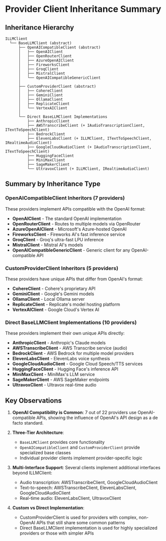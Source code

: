 # Provider Client Inheritance Summary

## Inheritance Hierarchy

```
ILLMClient
  └── BaseLLMClient (abstract)
      ├── OpenAICompatibleClient (abstract)
      │   ├── OpenAIClient
      │   ├── OpenRouterClient
      │   ├── AzureOpenAIClient
      │   ├── FireworksClient
      │   ├── GroqClient
      │   ├── MistralClient
      │   └── OpenAICompatibleGenericClient
      │
      ├── CustomProviderClient (abstract)
      │   ├── CohereClient
      │   ├── GeminiClient
      │   ├── OllamaClient
      │   ├── ReplicateClient
      │   └── VertexAIClient
      │
      └── Direct BaseLLMClient Implementations
          ├── AnthropicClient
          ├── AWSTranscribeClient (+ IAudioTranscriptionClient, ITextToSpeechClient)
          ├── BedrockClient
          ├── ElevenLabsClient (+ ILLMClient, ITextToSpeechClient, IRealtimeAudioClient)
          ├── GoogleCloudAudioClient (+ IAudioTranscriptionClient, ITextToSpeechClient)
          ├── HuggingFaceClient
          ├── MiniMaxClient
          ├── SageMakerClient
          └── UltravoxClient (+ ILLMClient, IRealtimeAudioClient)
```

## Summary by Inheritance Type

### OpenAICompatibleClient Inheritors (7 providers)
These providers implement APIs compatible with the OpenAI format:
- **OpenAIClient** - The standard OpenAI implementation
- **OpenRouterClient** - Routes to multiple models via OpenRouter
- **AzureOpenAIClient** - Microsoft's Azure-hosted OpenAI
- **FireworksClient** - Fireworks AI's fast inference service
- **GroqClient** - Groq's ultra-fast LPU inference
- **MistralClient** - Mistral AI's models
- **OpenAICompatibleGenericClient** - Generic client for any OpenAI-compatible API

### CustomProviderClient Inheritors (5 providers)
These providers have unique APIs that differ from OpenAI's format:
- **CohereClient** - Cohere's proprietary API
- **GeminiClient** - Google's Gemini models
- **OllamaClient** - Local Ollama server
- **ReplicateClient** - Replicate's model hosting platform
- **VertexAIClient** - Google Cloud's Vertex AI

### Direct BaseLLMClient Implementations (10 providers)
These providers implement their own unique APIs directly:
- **AnthropicClient** - Anthropic's Claude models
- **AWSTranscribeClient** - AWS Transcribe service (audio)
- **BedrockClient** - AWS Bedrock for multiple model providers
- **ElevenLabsClient** - ElevenLabs voice synthesis
- **GoogleCloudAudioClient** - Google Cloud Speech/TTS services
- **HuggingFaceClient** - Hugging Face's inference API
- **MiniMaxClient** - MiniMax's LLM service
- **SageMakerClient** - AWS SageMaker endpoints
- **UltravoxClient** - Ultravox real-time audio

## Key Observations

1. **OpenAI Compatibility is Common**: 7 out of 22 providers use OpenAI-compatible APIs, showing the influence of OpenAI's API design as a de facto standard.

2. **Three-Tier Architecture**: 
   - `BaseLLMClient` provides core functionality
   - `OpenAICompatibleClient` and `CustomProviderClient` provide specialized base classes
   - Individual provider clients implement provider-specific logic

3. **Multi-Interface Support**: Several clients implement additional interfaces beyond ILLMClient:
   - Audio transcription: AWSTranscribeClient, GoogleCloudAudioClient
   - Text-to-speech: AWSTranscribeClient, ElevenLabsClient, GoogleCloudAudioClient
   - Real-time audio: ElevenLabsClient, UltravoxClient

4. **Custom vs Direct Implementation**: 
   - CustomProviderClient is used for providers with complex, non-OpenAI APIs that still share some common patterns
   - Direct BaseLLMClient implementation is used for highly specialized providers or those with simpler APIs